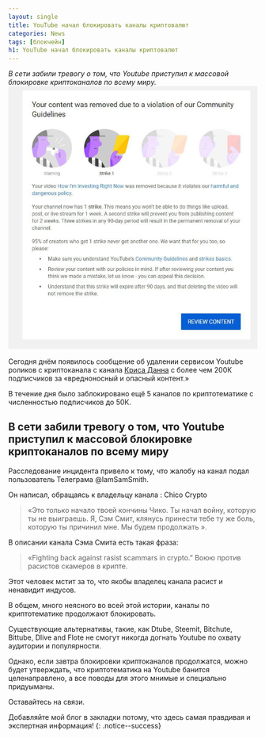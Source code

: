 ```yaml
---
layout: single
title: YouTube начал блокировать каналы криптовалют
categories: News
tags: [блокчейн]
h1: YouTube начал блокировать каналы криптовалют
---
```

*В сети забили тревогу о том, что Youtube приступил к массовой блокировке криптоканалов по всему миру.*
![youtube](/assets/images/news/youtube.jpg)



Сегодня днём появилось сообщение об удалении  сервисом Youtube роликов с  криптоканала с канала [Криса Данна](https://twitter.com/chrisdunntv/status/1209213028731883525?s=21) с более чем 200К подписчиков за «вредноносный и опасный контент.» 

В течение дня было заблокировано ещё 5 каналов по криптотематике с численностью подписчиков до 50К.

## В сети забили тревогу о том, что Youtube приступил к массовой блокировке криптоканалов по всему миру

Расследование инцидента привело к тому, что жалобу на канал подал пользователь Телеграма @IamSamSmith.

Он написал, обращаясь к владельцу канала : Chico Crypto 

> «Это только начало твоей кончины Чико.  Ты начал войну, которую ты не выиграешь.  Я, Сэм Смит, клянусь принести тебе ту же боль, которую ты причинил мне.  Мы будем продолжать ».

 В описании канала Сэма Смита есть такая фраза: 
 
 > «Fighting back against rasist scammars in crypto.” Воюю против расистов скамеров в крипте. 

Этот человек мстит за то, что якобы владелец канала расист и ненавидит индусов. 

В общем, много неясного во всей этой истории, каналы по криптотематике продолжают блокировать.

Существующие альтернативы, такие, как  Dtube, Steemit, Bitchute, Bittube, Dlive and Flote не смогут никогда догнать Youtube по охвату аудитории и популярности. 

Однако, если завтра блокировки криптоканалов продолжатся, можно будет утверждать, что криптотематика на Youtube банится целенаправлено, а все поводы для этого мнимые и специально придуыманы. 

Оставайтесь на связи.


Добавляйте мой блог в закладки потому, что здесь самая правдивая и экспертная информация!
{: .notice--success}